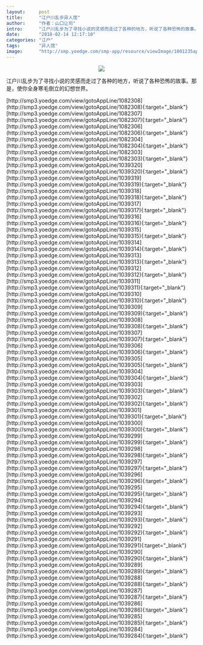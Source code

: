 ```yaml
---
layout:     post
title:      "江户川乱步异人馆"
author:     "作者：山口让司"
intro:      "江户川乱步为了寻找小说的灵感而走过了各种的地方，听说了各种恐怖的故事。那是，使你全身寒毛倒立的幻想世界。"
date:       "2018-02-14 12:17:10"
categories: "江户"
tags:       "异人馆"
image:      "http://smp.yoedge.com/smp-app/resource/viewImage/1001235appline.png"
---
```

<div style="text-align: center">
<p><img src="http://smp.yoedge.com/smp-app/resource/viewImage/1001235appline.png"/></p>
</div>
<p class="post-meta">
<span>江户川乱步为了寻找小说的灵感而走过了各种的地方，听说了各种恐怖的故事。那是，使你全身寒毛倒立的幻想世界。</span>
</p>
[http://smp3.yoedge.com/view/gotoAppLine/1082308](http://smp3.yoedge.com/view/gotoAppLine/1082308){:target="_blank"}
[http://smp3.yoedge.com/view/gotoAppLine/1082307](http://smp3.yoedge.com/view/gotoAppLine/1082307){:target="_blank"}
[http://smp3.yoedge.com/view/gotoAppLine/1082306](http://smp3.yoedge.com/view/gotoAppLine/1082306){:target="_blank"}
[http://smp3.yoedge.com/view/gotoAppLine/1082304](http://smp3.yoedge.com/view/gotoAppLine/1082304){:target="_blank"}
[http://smp3.yoedge.com/view/gotoAppLine/1082303](http://smp3.yoedge.com/view/gotoAppLine/1082303){:target="_blank"}
[http://smp3.yoedge.com/view/gotoAppLine/1039320](http://smp3.yoedge.com/view/gotoAppLine/1039320){:target="_blank"}
[http://smp3.yoedge.com/view/gotoAppLine/1039319](http://smp3.yoedge.com/view/gotoAppLine/1039319){:target="_blank"}
[http://smp3.yoedge.com/view/gotoAppLine/1039318](http://smp3.yoedge.com/view/gotoAppLine/1039318){:target="_blank"}
[http://smp3.yoedge.com/view/gotoAppLine/1039317](http://smp3.yoedge.com/view/gotoAppLine/1039317){:target="_blank"}
[http://smp3.yoedge.com/view/gotoAppLine/1039316](http://smp3.yoedge.com/view/gotoAppLine/1039316){:target="_blank"}
[http://smp3.yoedge.com/view/gotoAppLine/1039315](http://smp3.yoedge.com/view/gotoAppLine/1039315){:target="_blank"}
[http://smp3.yoedge.com/view/gotoAppLine/1039314](http://smp3.yoedge.com/view/gotoAppLine/1039314){:target="_blank"}
[http://smp3.yoedge.com/view/gotoAppLine/1039313](http://smp3.yoedge.com/view/gotoAppLine/1039313){:target="_blank"}
[http://smp3.yoedge.com/view/gotoAppLine/1039312](http://smp3.yoedge.com/view/gotoAppLine/1039312){:target="_blank"}
[http://smp3.yoedge.com/view/gotoAppLine/1039311](http://smp3.yoedge.com/view/gotoAppLine/1039311){:target="_blank"}
[http://smp3.yoedge.com/view/gotoAppLine/1039310](http://smp3.yoedge.com/view/gotoAppLine/1039310){:target="_blank"}
[http://smp3.yoedge.com/view/gotoAppLine/1039309](http://smp3.yoedge.com/view/gotoAppLine/1039309){:target="_blank"}
[http://smp3.yoedge.com/view/gotoAppLine/1039308](http://smp3.yoedge.com/view/gotoAppLine/1039308){:target="_blank"}
[http://smp3.yoedge.com/view/gotoAppLine/1039307](http://smp3.yoedge.com/view/gotoAppLine/1039307){:target="_blank"}
[http://smp3.yoedge.com/view/gotoAppLine/1039306](http://smp3.yoedge.com/view/gotoAppLine/1039306){:target="_blank"}
[http://smp3.yoedge.com/view/gotoAppLine/1039305](http://smp3.yoedge.com/view/gotoAppLine/1039305){:target="_blank"}
[http://smp3.yoedge.com/view/gotoAppLine/1039304](http://smp3.yoedge.com/view/gotoAppLine/1039304){:target="_blank"}
[http://smp3.yoedge.com/view/gotoAppLine/1039303](http://smp3.yoedge.com/view/gotoAppLine/1039303){:target="_blank"}
[http://smp3.yoedge.com/view/gotoAppLine/1039302](http://smp3.yoedge.com/view/gotoAppLine/1039302){:target="_blank"}
[http://smp3.yoedge.com/view/gotoAppLine/1039301](http://smp3.yoedge.com/view/gotoAppLine/1039301){:target="_blank"}
[http://smp3.yoedge.com/view/gotoAppLine/1039300](http://smp3.yoedge.com/view/gotoAppLine/1039300){:target="_blank"}
[http://smp3.yoedge.com/view/gotoAppLine/1039299](http://smp3.yoedge.com/view/gotoAppLine/1039299){:target="_blank"}
[http://smp3.yoedge.com/view/gotoAppLine/1039298](http://smp3.yoedge.com/view/gotoAppLine/1039298){:target="_blank"}
[http://smp3.yoedge.com/view/gotoAppLine/1039297](http://smp3.yoedge.com/view/gotoAppLine/1039297){:target="_blank"}
[http://smp3.yoedge.com/view/gotoAppLine/1039296](http://smp3.yoedge.com/view/gotoAppLine/1039296){:target="_blank"}
[http://smp3.yoedge.com/view/gotoAppLine/1039295](http://smp3.yoedge.com/view/gotoAppLine/1039295){:target="_blank"}
[http://smp3.yoedge.com/view/gotoAppLine/1039294](http://smp3.yoedge.com/view/gotoAppLine/1039294){:target="_blank"}
[http://smp3.yoedge.com/view/gotoAppLine/1039293](http://smp3.yoedge.com/view/gotoAppLine/1039293){:target="_blank"}
[http://smp3.yoedge.com/view/gotoAppLine/1039292](http://smp3.yoedge.com/view/gotoAppLine/1039292){:target="_blank"}
[http://smp3.yoedge.com/view/gotoAppLine/1039291](http://smp3.yoedge.com/view/gotoAppLine/1039291){:target="_blank"}
[http://smp3.yoedge.com/view/gotoAppLine/1039290](http://smp3.yoedge.com/view/gotoAppLine/1039290){:target="_blank"}
[http://smp3.yoedge.com/view/gotoAppLine/1039289](http://smp3.yoedge.com/view/gotoAppLine/1039289){:target="_blank"}
[http://smp3.yoedge.com/view/gotoAppLine/1039288](http://smp3.yoedge.com/view/gotoAppLine/1039288){:target="_blank"}
[http://smp3.yoedge.com/view/gotoAppLine/1039287](http://smp3.yoedge.com/view/gotoAppLine/1039287){:target="_blank"}
[http://smp3.yoedge.com/view/gotoAppLine/1039286](http://smp3.yoedge.com/view/gotoAppLine/1039286){:target="_blank"}
[http://smp3.yoedge.com/view/gotoAppLine/1039285](http://smp3.yoedge.com/view/gotoAppLine/1039285){:target="_blank"}
[http://smp3.yoedge.com/view/gotoAppLine/1039284](http://smp3.yoedge.com/view/gotoAppLine/1039284){:target="_blank"}


